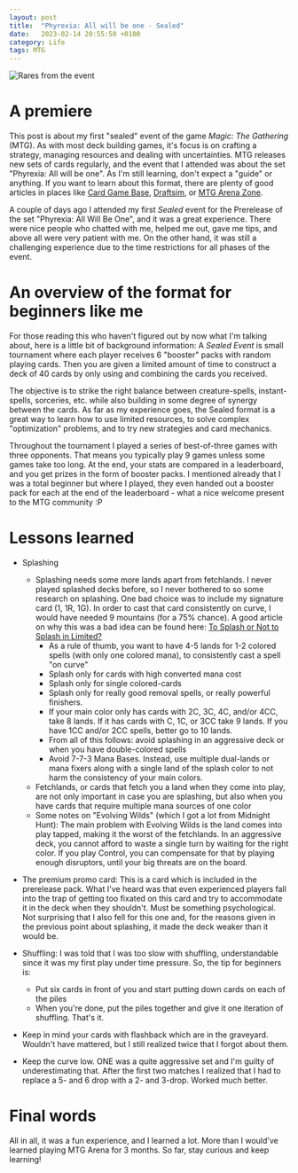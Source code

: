 ```yaml
---
layout: post
title:  "Phyrexia: All will be one - Sealed"
date:   2023-02-14 20:55:50 +0100
category: Life
tags: MTG
---
```

![Rares from the event](images/phyrexia-all-will-be-one-sealed/ONE-sealed-event.jpg)
<!readmore>

# A premiere
This post is about my first "sealed" event of the game *Magic: The Gathering* (MTG). As with most deck building games, it's focus is on crafting a strategy, managing resources and dealing with uncertainties. MTG releases new sets of cards regularly, and the event that I attended was about the set "Phyrexia: All will be one". As I'm still learning, don't expect a "guide" or anything. If you want to learn about this format, there are plenty of good articles in places like [Card Game Base][cardgamebase], [Draftsim][draftsim], or [MTG Arena Zone][mtgazone].  

A couple of days ago I attended my first *Sealed* event for the Prerelease of the set "Phyrexia: All Will Be One", and it was a great experience. There were nice people who chatted with me, helped me out, gave me tips, and above all were very patient with me. On the other hand, it was still a challenging experience due to the time restrictions for all phases of the event.

# An overview of the format for beginners like me
For those reading this who haven't figured out by now what I'm talking about, here is a little bit of background information: A *Sealed Event* is small tournament where each player receives 6 "booster" packs with random playing cards. Then you are given a limited amount of time to construct a deck of 40 cards by only using and combining the cards you received.

The objective is to strike the right balance between creature-spells, instant-spells, sorceries, etc. while also building in some degree of synergy between the cards. As far as my experience goes, the Sealed format is a great way to learn how to use limited resources, to solve complex "optimization" problems, and to try new strategies and card mechanics.

Throughout the tournament I played a series of best-of-three games with three opponents. That means you typically play 9 games unless some games take too long. At the end, your stats are compared in a leaderboard, and you get prizes in the form of booster packs. I mentioned already that I was a total beginner but where I played, they even handed out a booster pack for each at the end of the leaderboard - what a nice welcome present to the MTG community :P

# Lessons learned
- Splashing
	- Splashing needs some more lands apart from fetchlands. I never played splashed decks before, so I never bothered to so some research on splashing. One bad choice was to include my signature card (1, 1R, 1G). In order to cast that card consistently on curve, I would have needed 9 mountains (for a 75% chance). A good article on why this was a bad idea can be found here: [To Splash or Not to Splash in Limited?][splashing-limited]
		- As a rule of thumb, you want to have 4-5 lands for 1-2 colored spells (with only one colored mana), to consistently cast a spell "on curve"
		- Splash only for cards with high converted mana cost
		- Splash only for single colored-cards
		- Splash only for really good removal spells, or really powerful finishers.
		- If your main color only has cards with 2C, 3C, 4C, and/or 4CC, take 8 lands. If it has cards with C, 1C, or 3CC take 9 lands. If you have 1CC and/or 2CC spells, better go to 10 lands.
		- From all of this follows: avoid splashing in an aggressive deck or when you have double-colored spells
		- Avoid 7-7-3 Mana Bases. Instead, use multiple dual-lands or mana fixers along with a single land of the splash color to not harm the consistency of your main colors.
	- Fetchlands, or cards that fetch you a land when they come into play, are not only important in case you are splashing, but also when you have cards that require multiple mana sources of one color
	- Some notes on "Evolving Wilds" (which I got a lot from Midnight Hunt): The main problem with Evolving Wilds is the land comes into play tapped, making it the worst of the fetchlands. In an aggressive deck, you cannot afford to waste a single turn by waiting for the right color. If you play Control, you can compensate for that by playing enough disruptors, until your big threats are on the board.

- The premium promo card: This is a card which is included in the prerelease pack. What I've heard was that even experienced players fall into the trap of getting too fixated on this card and try to accommodate it in the deck when they shouldn't. Must be something psychological. Not surprising that I also fell for this one and, for the reasons given in the previous point about splashing, it made the deck weaker than it would be.

- Shuffling: I was told that I was too slow with shuffling, understandable since it was my first play under time pressure. So, the tip for beginners is: 
  - Put six cards in front of you and start putting down cards on each of the piles 
  - When you're done, put the piles together and give it one iteration of shuffling. That's it.

- Keep in mind your cards with flashback which are in the graveyard. Wouldn't have mattered, but I still realized twice that I forgot about them.

- Keep the curve low. ONE was a quite aggressive set and I'm guilty of underestimating that. After the first two matches I realized that I had to replace a 5- and 6 drop with a 2- and 3-drop. Worked much better. 

# Final words
All in all, it was a fun experience, and I learned a lot. More than I would've learned playing MTG Arena for 3 months. So far, stay curious and keep learning!


[splashing-limited]: (https://strategy.channelfireball.com/all-strategy/mtg/channelmagic-articles/to-splash-or-not-to-splash-in-limited/)
[cardgamebase]: (https://cardgamebase.com/strategy/)
[draftsim]: (https://draftsim.com/)
[mtgazone]: (https://mtgazone.com/strategy/)